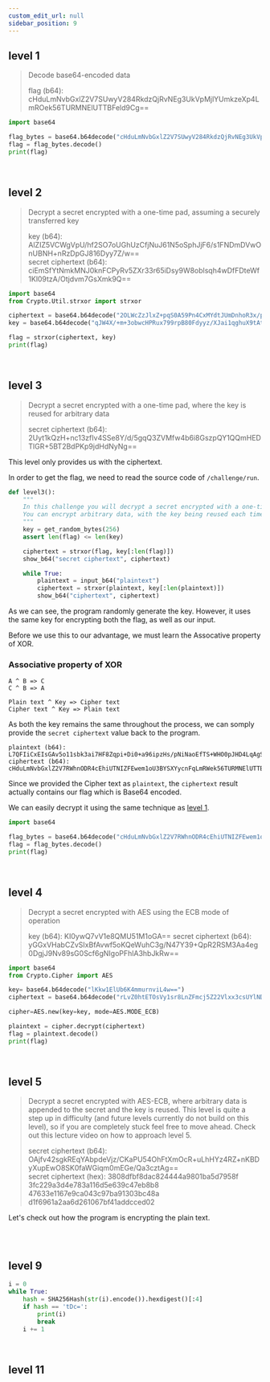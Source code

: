 ```yaml
---
custom_edit_url: null
sidebar_position: 9
---
```


## level 1

> Decode base64-encoded data
>
> flag (b64): cHduLmNvbGxlZ2V7SUwyV284RkdzQjRvNEg3UkVpMjlYUmkzeXp4LmROek56TURMNElUTTBFeld9Cg==

```python title="cryptography1.py"
import base64

flag_bytes = base64.b64decode("cHduLmNvbGxlZ2V7SUwyV284RkdzQjRvNEg3UkVpMjlYUmkzeXp4LmROek56TURMNElUTTBFeld9Cg==")
flag = flag_bytes.decode()
print(flag)
```

&nbsp;

## level 2

> Decrypt a secret encrypted with a one-time pad, assuming a securely transferred key
>
> key (b64): AlZIZ5VCWgVpU/hf2SO7oUGhUzCfjNuJ61N5oSphJjF6/s1FNDmDVwOnUBNH+nRzDpGJ816Dyy7Z/w==\
> secret ciphertext (b64): ciEmSfYtNmkMNJ0knFCPyRv5ZXr33r65iDsy9W8oblsqh4wDfFDteWf1Kl09tzA/Otjdvm7GsXmk9Q==

```python title="cryptography2.py"
import base64
from Crypto.Util.strxor import strxor

ciphertext = base64.b64decode("2OLWcZzJlxZ+pqS0A59Pn4CxMYdtJUmDnhoR3x/pzo+tzUosLHytSWDcdt71zghRjXv481xlREfT1Q==")
key = base64.b64decode("qJW4X/+m+3obwcHPRux799rpB80Fdyyz/XJai1qghuX9tAtqZBXDZwSODJCPg0wduTKsvmwgPhCu3w==")

flag = strxor(ciphertext, key)
print(flag)
```

&nbsp;

## level 3

> Decrypt a secret encrypted with a one-time pad, where the key is reused for arbitrary data
>
> secret ciphertext (b64): 2Uyt1kQzH+nc13zfIv4SSe8Y/d/5gqQ3ZVMfw4b6i8GszpQY1QQmHEDTlGR+5BT2BdPKp9jdHdNyNg==

This level only provides us with the ciphertext.

In order to get the flag, we need to read the source code of `/challenge/run`.

```python title="level 3 code"
def level3():
    """
    In this challenge you will decrypt a secret encrypted with a one-time pad.
    You can encrypt arbitrary data, with the key being reused each time.
    """
    key = get_random_bytes(256)
    assert len(flag) <= len(key)

    ciphertext = strxor(flag, key[:len(flag)])
    show_b64("secret ciphertext", ciphertext)

    while True:
        plaintext = input_b64("plaintext")
        ciphertext = strxor(plaintext, key[:len(plaintext)])
        show_b64("ciphertext", ciphertext)
```

As we can see, the program randomly generate the key.
However, it uses the same key for encrypting both the flag, as well as our input.

Before we use this to our advantage, we must learn the Assocative property of XOR.

### Associative property of XOR

```
A ^ B => C
C ^ B => A

Plain text ^ Key => Cipher text
Cipher text ^ Key => Plain text 
```

As both the key remains the same throughout the process, we can somply provide the `secret ciphertext` value back to the program.

```
plaintext (b64): L7QFIiCxEIsGAv5o11sbk3ai7HF8Zqpi+Di0+a96ipzHs/pNiNaoEfTS+WHO0pJHD4LqAgSlGQBFlA==
ciphertext (b64): cHduLmNvbGxlZ2V7RWhnODR4cEhiUTNIZFEwem1oU3BYSXYycnFqLmRWek56TURMNElUTTBFeld9Cg==
```

Since we provided the Cipher text as `plaintext`, the `ciphertext` result actually contains our flag which is Base64 encoded.

We can easily decrypt it using the same technique as [level 1](#level-1).

```python title="cryptography3.py"
import base64

flag_bytes = base64.b64decode("cHduLmNvbGxlZ2V7RWhnODR4cEhiUTNIZFEwem1oU3BYSXYycnFqLmRWek56TURMNElUTTBFeld9Cg==")
flag = flag_bytes.decode()
print(flag)
```

&nbsp;

## level 4

> Decrypt a secret encrypted with AES using the ECB mode of operation
>
> key (b64): KI0ywQ7vV1e8QMU51M1oGA==
> secret ciphertext (b64): yGGxVHabCZvSIxBfAvwf5oKQeWuhC3g/N47Y39+QpR2RSM3Aa4eg0DgjJ9Nv89sG0Scf6gNIgoPFhlA3hbJkRw==

```python
import base64
from Crypto.Cipher import AES

key= base64.b64decode("lKkw1ElUb6K4mmurnviL4w==")
ciphertext = base64.b64decode("rLvZ0htETOsVy1sr8LnZFmcj5Z22Vlxx3csUYlNDDxavCUSRUmW71YWNwTQWVqVgrXDwvjSIzorUnlMvSQHVmA==")

cipher=AES.new(key=key, mode=AES.MODE_ECB)

plaintext = cipher.decrypt(ciphertext)
flag = plaintext.decode()
print(flag)
```

&nbsp;

## level 5

> Decrypt a secret encrypted with AES-ECB, where arbitrary data is appended to the secret and the key is reused. This level is quite a step up in difficulty (and future levels currently do not build on this level), so if you are completely stuck feel free to move ahead. Check out this lecture video on how to approach level 5.
>
> secret ciphertext (b64): OAjfv42sgkREqYAbpdeVjz/CKaPU54OhFtXmOcR+uLhHYz4RZ+nKBDyXupEwO8SK0faWGiqm0mEGe/Qa3cztAg==\
> secret ciphertext (hex): 3808dfbf8dac824444a9801ba5d7958f 3fc229a3d4e783a116d5e639c47eb8b8 47633e1167e9ca043c97ba91303bc48a d1f6961a2aa6d261067bf41addcced02 

Let's check out how the program is encrypting the plain text.

```python

```


&nbsp;

## level 9

```python
i = 0
while True:
	hash = SHA256Hash(str(i).encode()).hexdigest()[:4]
	if hash == 'tDc=':
		print(i)
		break
	i += 1 
```

&nbsp;

## level 11

```python
```
